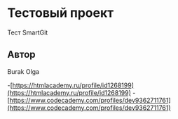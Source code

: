 # Тестовый проект
Тест SmartGit
## Автор
Burak Olga

-[https://htmlacademy.ru/profile/id1268199](https://htmlacademy.ru/profile/id1268199)
-[https://www.codecademy.com/profiles/dev9362711761](https://www.codecademy.com/profiles/dev9362711761)